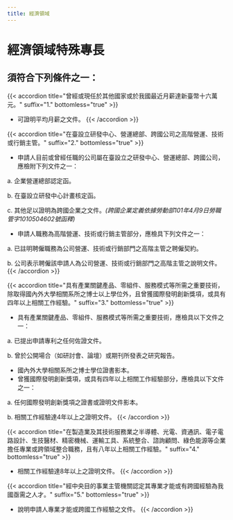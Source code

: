 ```yaml
---
title: 經濟領域
---
```

# 經濟領域特殊專長

## 須符合下列條件**之一**：

{{< accordion title="曾經或現任於其他國家或於我國最近月薪達新臺幣十六萬元。" suffix="1." bottomless="true" >}}

* 可證明平均月薪之文件。
{{< /accordion >}}

{{< accordion title="在臺設立研發中心、營運總部、跨國公司之高階營運、技術或行銷主管。" suffix="2." bottomless="true" >}}

* 申請人目前或曾經任職的公司屬在臺設立之研發中心、營運總部、跨國公司，應檢附下列文件之一：

a. 企業營運總部認定函。

b. 在臺設立研發中心計畫核定函。

c. 其他足以證明為跨國企業之文件。*(跨國企業定義依據勞動部101年4月9日勞職管字1010504602號函釋)*

* 申請人職務為高階營運、技術或行銷主管部分，應檢具下列文件之一：

a. 已註明聘僱職務為公司營運、技術或行銷部門之高階主管之聘僱契約。

b. 公司表示聘僱該申請人為公司營運、技術或行銷部門之高階主管之說明文件。
{{< /accordion >}}

{{< accordion title="具有產業關鍵產品、零組件、服務模式等所需之重要技術，除取得國內外大學相關系所之博士以上學位外，且曾獲國際發明創新獎項，或具有四年以上相關工作經驗。" suffix="3." bottomless="true" >}}

* 具有產業關鍵產品、零組件、服務模式等所需之重要技術，應檢具以下文件之一：

a. 已提出申請專利之任何佐證文件。

b. 曾於公開場合（如研討會、論壇）或期刊所發表之研究報告。

* 國內外大學相關系所之博士學位證書影本。
* 曾獲國際發明創新獎項，或具有四年以上相關工作經驗部分，應檢具以下文件之一：

a. 任何國際發明創新獎項之證書或證明文件影本。

b. 相關工作經驗達4年以上之證明文件。
{{< /accordion >}}

{{< accordion title="在製造業及其技術服務業之半導體、光電、資通訊、電子電路設計、生技醫材、精密機械、運輸工具、系統整合、諮詢顧問、綠色能源等企業擔任專業或跨領域整合職務，且有八年以上相關工作經驗。" suffix="4." bottomless="true" >}}

* 相關工作經驗達8年以上之證明文件。
{{< /accordion >}}

{{< accordion title="經中央目的事業主管機關認定其專業才能或有跨國經驗為我國亟需之人才。" suffix="5." bottomless="true" >}}

* 說明申請人專業才能或跨國工作經驗之文件。
{{< /accordion >}}
